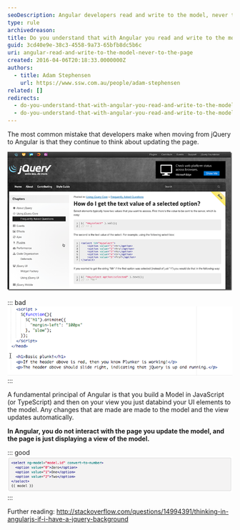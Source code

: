```yaml
---
seoDescription: Angular developers read and write to the model, never to the page, forgetting about jQuery
type: rule
archivedreason:
title: Do you understand that with Angular you read and write to the model... never to the page? (aka Forget about jQuery)
guid: 3cd40e9e-38c3-4558-9a73-65bfb8dc5b6c
uri: angular-read-and-write-to-the-model-never-to-the-page
created: 2016-04-06T20:18:33.0000000Z
authors:
  - title: Adam Stephensen
    url: https://www.ssw.com.au/people/adam-stephensen
related: []
redirects:
  - do-you-understand-that-with-angular-you-read-and-write-to-the-model-never-to-the-page-a-k-a-forget-about-jquery
  - do-you-understand-that-with-angular-you-read-and-write-to-the-model-never-to-the-page-(a-k-a-forget-about-jquery)
---
```


The most common mistake that developers make when moving from jQuery to Angular is that they continue to think about updating the page.

<!--endintro-->

![Figure: In jQuery, you design a page and then use jQuery to perform interactions with the page e.g. reading and setting the values of input boxes, updating the content of divs or handling button events](understand-jquery.png)

::: bad  
![Figure: Bad Example - using jQuery on Angular views will lead to worlds of pain](understand-badcode.png)  
:::

A fundamental principal of Angular is that you build a Model in JavaScript (or TypeScript) and then on your view you just databind your UI elements to the model. Any changes that are made are made to the model and the view updates automatically.

**In Angular, you do not interact with the page you update the model, and the page is just displaying a view of the model.**

::: good  
![Figure: Good Example - In both AngularJs & Angular 2.0 jQuery is not required on the view. The view binds to properties on a JavaScript model](understand-goodcode.png)  
:::

Further reading: <http://stackoverflow.com/questions/14994391/thinking-in-angularjs-if-i-have-a-jquery-background>
